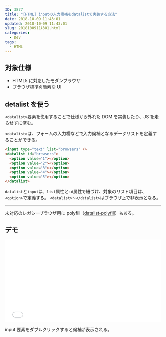 ```yaml
---
ID: 3877
title: "[HTML] inputの入力候補をdatalistで実装する方法"
date: 2018-10-09 11:43:01
updated: 2018-10-09 11:43:01
slug: 20181009114301.html
categories:
  - Dev
tags:
  - HTML
---
```


## 対象仕様

- HTML5 に対応したモダンブラウザ
- ブラウザ標準の簡素な UI

<!--more-->

## detalist を使う

`<datalist>`要素を使用することで仕様から外れた DOM を実装したり、JS を走らせずに済む。

`<datalist>`は、フォームの入力欄などで入力候補となるデータリストを定義することができる。

```html
<input type="text" list="browsers" />
<datalist id="browsers">
  <option value="1"></option>
  <option value="2"></option>
  <option value="3"></option>
  <option value="4"></option>
  <option value="5"></option>
</datalist>
```

`datalist`と`input`は、`list`属性と`id`属性で紐づけ、対象のリスト項目は、`<option>`で定義する。
`<datalist>～</datalist>`はブラウザ上で非表示となる。

---

未対応のレガシーブラウザ用に polyfill（[datalist-polyfill](https://github.com/mfranzke/datalist-polyfill)）もある。

## デモ

<iframe height='265' scrolling='no' title='datalist sample' src='//codepen.io/hiro0218/embed/bmggab/?height=265&theme-id=0&default-tab=result' frameborder='no' allowtransparency='true' allowfullscreen='true' style='width: 100%;'>See the Pen <a href='https://codepen.io/hiro0218/pen/bmggab/'>datalist sample</a> by hiro (<a href='https://codepen.io/hiro0218'>@hiro0218</a>) on <a href='https://codepen.io'>CodePen</a>.
</iframe>

input 要素をダブルクリックすると候補が表示される。
